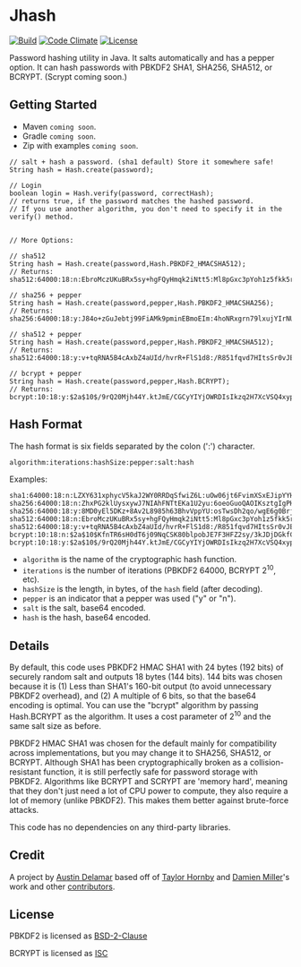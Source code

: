 # Jhash

[![Build](https://travis-ci.org/amdelamar/jhash.svg?branch=master)](https://travis-ci.org/amdelamar/jhash)
[![Code Climate](https://codeclimate.com/github/amdelamar/jhash/badges/gpa.svg)](https://codeclimate.com/github/amdelamar/jhash)
[![License](https://img.shields.io/:license-BSD2-blue.svg)](https://github.com/amdelamar/jhash/blob/master/LICENSE)

Password hashing utility in Java. It salts automatically and has a pepper option. It can hash passwords with PBKDF2 SHA1, SHA256, SHA512, or BCRYPT. (Scrypt coming soon.)


## Getting Started

* Maven `coming soon`.
* Gradle `coming soon`.
* Zip with examples `coming soon`.


```
// salt + hash a password. (sha1 default) Store it somewhere safe!
String hash = Hash.create(password);

// Login 
boolean login = Hash.verify(password, correctHash);
// returns true, if the password matches the hashed password.
// If you use another algorithm, you don't need to specify it in the verify() method.


// More Options:

// sha512
String hash = Hash.create(password,Hash.PBKDF2_HMACSHA512);
// Returns: sha512:64000:18:n:EbroMczUKuBRx5sy+hgFQyHmqk2iNtt5:Ml8pGxc3pYoh1z5fkk5rfjM9

// sha256 + pepper
String hash = Hash.create(password,pepper,Hash.PBKDF2_HMACSHA256);
// Returns: sha256:64000:18:y:J84o+zGuJebtj99FiAMk9pminEBmoEIm:4hoNRxgrn79lxujYIrNUXQd1

// sha512 + pepper
String hash = Hash.create(password,pepper,Hash.PBKDF2_HMACSHA512);
// Returns: sha512:64000:18:y:v+tqRNA5B4cAxbZ4aUId/hvrR+FlS1d8:/R851fqvd7HItsSr0vJEupBf

// bcrypt + pepper
String hash = Hash.create(password,pepper,Hash.BCRYPT);
// Returns: bcrypt:10:18:y:$2a$10$/9rQ20Mjh44Y.ktJmE/CGCyYIYjOWRDIsIkzq2H7XcVSQ4xypiag7lzL8fy
```


## Hash Format

The hash format is six fields separated by the colon (':') character.

```
algorithm:iterations:hashSize:pepper:salt:hash
```

Examples:

```
sha1:64000:18:n:LZXY631xphycV5kaJ2WY0RRDqSfwiZ6L:uOw06jt6FvimXSxEJipYYHsQ
sha256:64000:18:n:ZhxPG2klUysxywJ7NIAhFNTtEKa1U2yu:6oeoGuoQAOIKsztgIgPHTC4/
sha256:64000:18:y:8MD0yEl5DKz+8Av2L8985h63BhvVppYU:osTwsDh2qo/wgE6g0BrjdeFt
sha512:64000:18:n:EbroMczUKuBRx5sy+hgFQyHmqk2iNtt5:Ml8pGxc3pYoh1z5fkk5rfjM9
sha512:64000:18:y:v+tqRNA5B4cAxbZ4aUId/hvrR+FlS1d8:/R851fqvd7HItsSr0vJEupBf
bcrypt:10:18:n:$2a$10$KfnTR6sH0dT6j09NqCSK80blpobJE7F3HFZ2sy/3kJDjDGkfCgAM7pvntLG
bcrypt:10:18:y:$2a$10$/9rQ20Mjh44Y.ktJmE/CGCyYIYjOWRDIsIkzq2H7XcVSQ4xypiag7lzL8fy
```

- `algorithm` is the name of the cryptographic hash function.
- `iterations` is the number of iterations (PBKDF2 64000, BCRYPT 2<sup>10</sup>, etc).
- `hashSize` is the length, in bytes, of the `hash` field (after decoding).
- `pepper` is an indicator that a pepper was used ("y" or "n").
- `salt` is the salt, base64 encoded.
- `hash` is the hash, base64 encoded.


## Details

By default, this code uses PBKDF2 HMAC SHA1 with 24 bytes (192 bits) of securely random salt and outputs 18 bytes (144 bits). 144 bits was chosen because it is (1) Less than SHA1's 160-bit output (to avoid unnecessary PBKDF2 overhead), and (2) A multiple of 6 bits, so that the base64 encoding is optimal. You can use the "bcrypt" algorithm by passing Hash.BCRYPT as the algorithm. It uses a cost parameter of 2<sup>10</sup> and the same salt size as before.

PBKDF2 HMAC SHA1 was chosen for the default mainly for compatibility across implementations, but you may change it to SHA256, SHA512, or BCRYPT. Although SHA1 has been cryptographically broken as a collision-resistant function, it is still perfectly safe for password storage with PBKDF2. Algorithms like BCRYPT and SCRYPT are 'memory hard', meaning that they don't just need a lot of CPU power to compute, they also require a lot of memory (unlike PBKDF2). This makes them better against brute-force attacks.

This code has no dependencies on any third-party libraries.


## Credit

A project by [Austin Delamar](https://github.com/amdelamar) based off of [Taylor Hornby](https://github.com/defuse/password-hashing) and [Damien Miller](https://github.com/jeremyh/jBCrypt)'s work and other [contributors](https://github.com/amdelamar/jhash/graphs/contributors).


## License

PBKDF2 is licensed as [BSD-2-Clause](https://github.com/amdelamar/jhash/blob/master/LICENSE)

BCRYPT is licensed as [ISC](https://github.com/amdelamar/jhash/blob/master/LICENSE)
